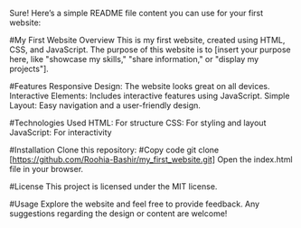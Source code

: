 
Sure! Here’s a simple README file content you can use for your first website:

#My First Website
Overview
This is my first website, created using HTML, CSS, and JavaScript. The purpose of this website is to [insert your purpose here, like "showcase my skills," "share information," or "display my projects"].

#Features
Responsive Design: The website looks great on all devices.
Interactive Elements: Includes interactive features using JavaScript.
Simple Layout: Easy navigation and a user-friendly design.

#Technologies Used
HTML: For structure
CSS: For styling and layout
JavaScript: For interactivity

#Installation
Clone this repository:
#Copy code
git clone [https://github.com/Roohia-Bashir/my_first_website.git]
Open the index.html file in your browser.

#License
This project is licensed under the MIT license.

#Usage
Explore the website and feel free to provide feedback. Any suggestions regarding the design or content are welcome!


